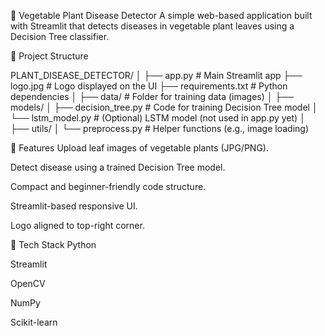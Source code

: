 🌿 Vegetable Plant Disease Detector
A simple web-based application built with Streamlit that detects diseases in vegetable plant leaves using a Decision Tree classifier.

📂 Project Structure

PLANT_DISEASE_DETECTOR/
│
├── app.py                  # Main Streamlit app
├── logo.jpg                # Logo displayed on the UI
├── requirements.txt        # Python dependencies
│
├── data/                   # Folder for training data (images)
│
├── models/
│   ├── decision_tree.py    # Code for training Decision Tree model
│   └── lstm_model.py       # (Optional) LSTM model (not used in app.py yet)
│
├── utils/
│   └── preprocess.py       # Helper functions (e.g., image loading)

🚀 Features
Upload leaf images of vegetable plants (JPG/PNG).

Detect disease using a trained Decision Tree model.

Compact and beginner-friendly code structure.

Streamlit-based responsive UI.

Logo aligned to top-right corner.

🧠 Tech Stack
Python

Streamlit

OpenCV

NumPy

Scikit-learn

